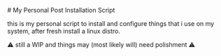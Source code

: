 # My Personal Post Installation Script

this is my personal script to install and configure things that i use on my system, after fresh install a linux distro.

:warning: still a WIP and things may (most likely will) need polishment :warning:
